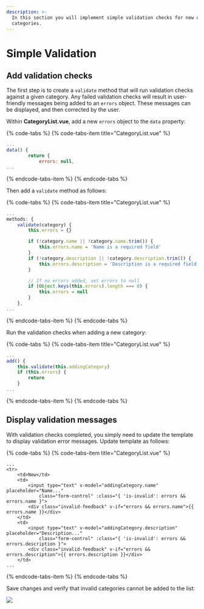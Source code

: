 ```yaml
---
description: >-
  In this section you will implement simple validation checks for new or updated
  categories.
---
```


# Simple Validation

## Add validation checks

The first step is to create a `validate` method that will run validation checks against a given category. Any failed validation checks will result in user-friendly messages being added to an `errors` object. These messages can be displayed, and then corrected by the user.

Within **CategoryList.vue**, add a new `errors` object to the `data` property:

{% code-tabs %}
{% code-tabs-item title="CategoryList.vue" %}
```javascript
...
data() {
        return {
            errors: null,
...
```
{% endcode-tabs-item %}
{% endcode-tabs %}

Then add a `validate` method as follows:

{% code-tabs %}
{% code-tabs-item title="CategoryList.vue" %}
```javascript
...
methods: {
    validate(category) {
        this.errors = {}

        if (!category.name || !category.name.trim()) {
            this.errors.name = 'Name is a required field'
        }
        if (!category.description || !category.description.trim()) {
            this.errors.description = 'Description is a required field'
        }

        // If no errors added, set errors to null
        if (Object.keys(this.errors).length === 0) {
            this.errors = null
        }
    },
...
```
{% endcode-tabs-item %}
{% endcode-tabs %}

Run the validation checks when adding a new category:

{% code-tabs %}
{% code-tabs-item title="CategoryList.vue" %}
```javascript
...
add() {
    this.validate(this.addingCategory)
    if (this.errors) {
        return
    }
...
```
{% endcode-tabs-item %}
{% endcode-tabs %}

## Display validation messages

With validation checks completed, you simply need to update the template to display validation error messages. Update template as follows:

{% code-tabs %}
{% code-tabs-item title="CategoryList.vue" %}
```markup
...
<tr>
    <td>New</td>
    <td>
        <input type="text" v-model="addingCategory.name" placeholder="Name..." 
            class="form-control" :class="{ 'is-invalid': errors && errors.name }">
        <div class="invalid-feedback" v-if="errors && errors.name">{{ errors.name }}</div>
    </td>
    <td>
        <input type="text" v-model="addingCategory.description" placeholder="Description..." 
            class="form-control" :class="{ 'is-invalid': errors && errors.description }">
        <div class="invalid-feedback" v-if="errors && errors.description">{{ errors.description }}</div>
    </td>
...
```
{% endcode-tabs-item %}
{% endcode-tabs %}

Save changes and verify that invalid categories cannot be added to the list:

![](../.gitbook/assets/simple-validation-animation-1.gif)

